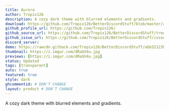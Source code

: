 ```yaml
---
title: Aurora
author: Tropix126
description: A cozy dark theme with blurred elements and gradients.
download: https://github.com/Tropix126/BetterDiscordStuff/blob/master/aurora/Aurora.theme.css
github_profile_url: https://github.com/Tropix126/
github_source_url: https://github.com/Tropix126/BetterDiscordStuff/tree/master/aurora
github_issue_url: https://github.com/Tropix126/BetterDiscordStuff/issues
discord_server:
demo: https://rawcdn.githack.com/Tropix126/BetterDiscordStuff/abb32123b00063de87192f02450a500d9e6eef82/aurora/Aurora.theme.css
thumbnail: https://i.imgur.com/dRaGV4u.jpg
previews: [https://i.imgur.com/dRaGV4u.jpg]
status: Updated
tags: [transparent]
auto: true
featured: true
style: dark
ghcommentid: # DON'T CHANGE
layout: product # DON'T CHANGE
---
```

A cozy dark theme with blurred elements and gradients.